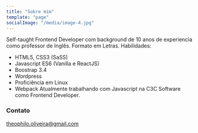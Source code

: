 ```yaml
---
title: "Sobre mim"
template: "page"
socialImage: "/media/image-4.jpg"
---
```

Self-taught Frontend Developer com background de 10 anos de experiencia como professor de Inglês. Formato em Letras.
Habilidades:
- HTML5, CSS3 (SaSS)
- Javascript ES6 (Vanilla e ReactJS)
- Boostrap 3.4
- Wordpress
- Proficiência em Linux
- Webpack
 Atualmente trabalhando com Javascript na C3C Software como Frontend Developer. 
### Contato

[theophilo.oliveira@gmail.com](mailto:theophilo.oliveira@gmail.com)
